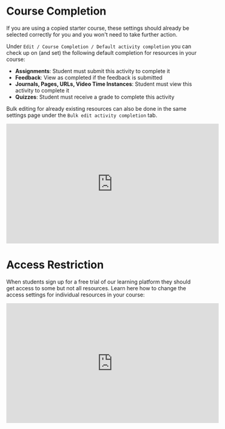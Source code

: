 # Course Completion

If you are using a copied starter course, these settings should already be selected correctly for you and you won't need to take further action.

Under `Edit / Course Completion / Default activity completion` you can check up on (and set) the following default completion for resources in your course:

- **Assignments**: Student must submit this activity to complete it
- **Feedback**: View as completed if the feedback is submitted
- **Journals, Pages, URLs, Video Time Instances**: Student must view this activity to complete it
- **Quizzes**: Student must receive a grade to complete this activity

Bulk editing for already existing resources can also be done in the same settings page under the `Bulk edit activity completion` tab.

<iframe width="560" height="315" src="https://www.youtube.com/embed/xDhgDdngGIY" frameborder="0" allow="accelerometer; autoplay; encrypted-media; gyroscope; picture-in-picture" allowfullscreen></iframe>

# Access Restriction

When students sign up for a free trial of our learning platform they should get access to some but not all resources. Learn here how to change the access settings for individual resources in your course:

<iframe width="560" height="315" src="https://www.youtube.com/embed/mw1jdzBraGI" frameborder="0" allow="accelerometer; autoplay; encrypted-media; gyroscope; picture-in-picture" allowfullscreen></iframe>
